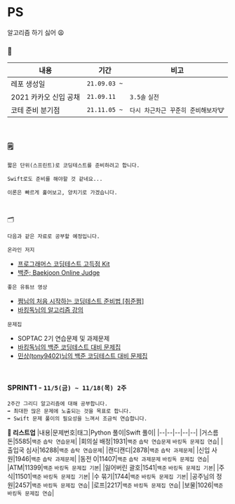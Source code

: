 # PS
알고리즘 하기 싫어 😩

### 📆
|내용|기간|비고|
|--|--|--|
|레포 생성일|`21.09.03 ~`||
|2021 카카오 신입 공채|`21.09.11`|`3.5솔` `실전`|
|코테 준비 분기점|`21.11.05 ~`|`다시 차근차근 꾸준히 준비해보자🐮`|

<br />

### 🗒
```
짧은 단위(스프린트)로 코딩테스트를 준비하려고 합니다.
```
```
Swift로도 준비를 해야할 것 같네요...
```
```
이론은 빠르게 훑어보고, 양치기로 가겠습니다.
```

<br />

🗂
```
다음과 같은 자료로 공부할 예정입니다.
```
`온라인 저지`
- [프로그래머스 코딩테스트 고득점 Kit](https://programmers.co.kr/learn/challenges)
- [백준; Baekjoon Online Judge](https://www.acmicpc.net/)

`좋은 유튜브 영상`
- [쩜님의 처음 시작하는 코딩테스트 준비법 [취준쩜]](https://www.youtube.com/watch?v=uGAssHEHCNI)
- [바킹독님의 알고리즘 강의](https://www.youtube.com/c/BaaarkingDog/videos)  

`문제집`
- SOPTAC 2기 연습문제 및 과제문제
- [바킹독님의 백준 코딩테스트 대비 문제집](https://github.com/encrypted-def/basic-algo-lecture/blob/master/workbook.md)
- [민상(tony9402)님의 백준 코딩테스트 대비 문제집](https://github.com/tony9402/baekjoon)


<br />



### SPRINT1 - `11/5(금) ~ 11/18(목) 2주`
```
2주간 그리디 알고리즘에 대해 공부합니다.
➡️ 최대한 많은 문제에 노출되는 것을 목표로 합니다.
➡️ Swift 문제 풀이의 필요성을 느껴서 조금씩 연습합니다.
```

**🤖 리스트업**
|내용|문제번호|태그|Python 풀이|Swift 풀이|
|--|--|--|--|--|
|거스름돈|5585|`백준` `솝탁 연습문제`|
|회의실 배정|1931|`백준` `솝탁 연습문제` `바킹독 문제집 연습`|
|출입국 심사|16288|`백준` `솝탁 연습문제`|
|캔디캔디|2878|`백준` `솝탁 과제문제`|
|신입 사원|1946|`백준` `솝탁 과제문제`|
|동전 0|11407|`백준` `솝탁 과제문제` `바킹독 문제집 연습`|
|ATM|11399|`백준` `바킹독 문제집 기본`|
|잃어버린 괄호|1541|`백준` `바킹독 문제집 기본`|
|주식|11501|`백준` `바킹독 문제집 기본`|
|수 묶기|1744|`백준` `바킹독 문제집 기본`|
|공주님의 정원|2457|`백준` `바킹독 문제집 연습`|
|로프|2217|`백준` `바킹독 문제집 연습`|
|보물|1026|`백준` `바킹독 문제집 연습`|
